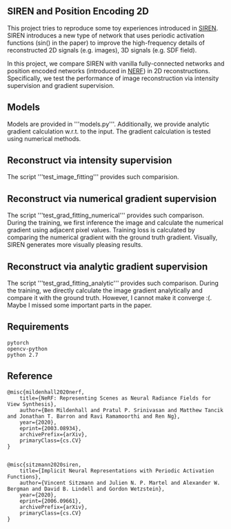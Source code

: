 ## SIREN and Position Encoding 2D

This project tries to reproduce some toy experiences introduced in [SIREN](https://arxiv.org/abs/2006.09661). SIREN introduces a new type of network that uses periodic activation functions (sin() in the paper) to improve the high-frequency details of reconstructed 2D signals (e.g. images), 3D signals (e.g. SDF field).

In this project, we compare SIREN with vanilla fully-connected networks and position encoded networks (introduced in [NERF](http://www.matthewtancik.com/nerf)) in 2D reconstructions. Specifically, we test the performance of image reconstruction via intensity supervision and gradient supervision.

## Models

Models are provided in '''models.py'''. Additionally, we provide analytic gradient calculation w.r.t. to the input. The gradient calculation is tested using numerical methods.

## Reconstruct via intensity supervision

The script '''test_image_fitting''' provides such comparision.

## Reconstruct via numerical gradient supervision

The script '''test_grad_fitting_numerical''' provides such comparison. During the training, we first inference the image and calculate the numerical gradient using adjacent pixel values. Training loss is calculated by comparing the numerical gradient with the ground truth gradient. Visually, SIREN generates more visually pleasing results.

## Reconstruct via analytic gradient supervision

The script '''test_grad_fitting_analytic''' provides such comparison. During the training, we directly calculate the image gradient analytically and compare it with the ground truth. However, I cannot make it converge :(. Maybe I missed some important parts in the paper.

## Requirements

```
pytorch
opencv-python
python 2.7
```

## Reference


```
@misc{mildenhall2020nerf,
    title={NeRF: Representing Scenes as Neural Radiance Fields for View Synthesis},
    author={Ben Mildenhall and Pratul P. Srinivasan and Matthew Tancik and Jonathan T. Barron and Ravi Ramamoorthi and Ren Ng},
    year={2020},
    eprint={2003.08934},
    archivePrefix={arXiv},
    primaryClass={cs.CV}
}


@misc{sitzmann2020siren,
    title={Implicit Neural Representations with Periodic Activation Functions},
    author={Vincent Sitzmann and Julien N. P. Martel and Alexander W. Bergman and David B. Lindell and Gordon Wetzstein},
    year={2020},
    eprint={2006.09661},
    archivePrefix={arXiv},
    primaryClass={cs.CV}
}
```
